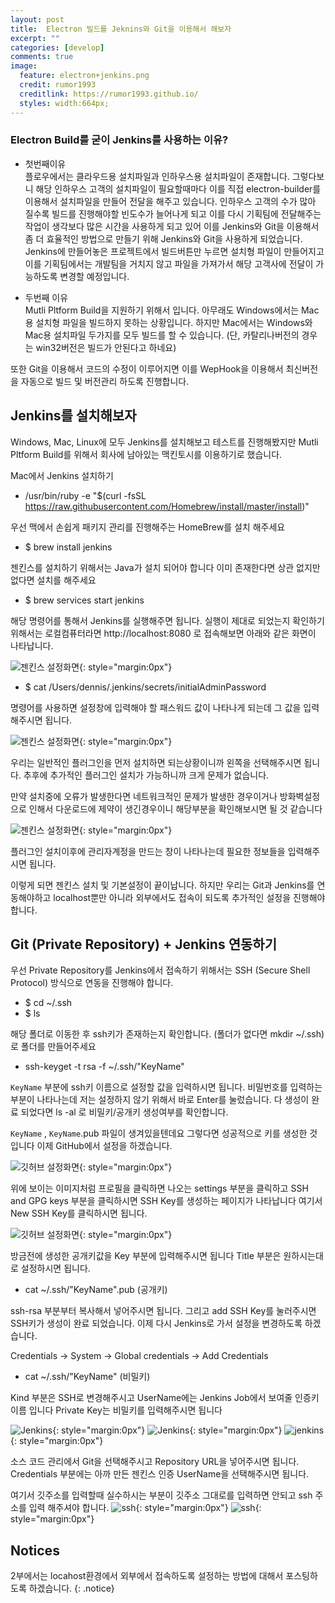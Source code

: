 ```yaml
---
layout: post
title:  Electron 빌드를 Jeknins와 Git을 이용해서 해보자
excerpt: ""
categories: [develop]
comments: true
image:
  feature: electron+jenkins.png
  credit: rumor1993
  creditlink: https://rumor1993.github.io/
  styles: width:664px; 
---
```


### Electron Build를 굳이 Jenkins를 사용하는 이유?
* 첫번째이유  
플로우에서는 클라우드용 설치파일과 인하우스용 설치파일이 존재합니다. 그렇다보니 해당 인하우스 고객의 설치파일이 필요할때마다 이를 직접 electron-builder를 이용해서 설치파일을 만들어 전달을 해주고 있습니다. 인하우스 고객의 수가 많아 질수록 빌드를 진행해야할 빈도수가 늘어나게 되고 이를 다시 기획팀에 전달해주는 작업이 생각보다 많은 시간을 사용하게 되고 있어 이를 Jenkins와 Git을 이용해서 좀 더 효율적인 방법으로 만들기 위해 Jenkins와 Git을 사용하게 되었습니다. Jenkins에 만들어놓은 프로젝트에서 빌드버튼만 누르면 설치형 파일이 만들어지고 이를 기획팀에서는 개발팀을 거치지 않고 파일을 가져가서 해당 고객사에 전달이 가능하도록 변경할 예정입니다. 

* 두번째 이유  
Mutli Pltform Build을 지원하기 위해서 입니다. 아무래도 Windows에서는 Mac용 설치형 파일을 빌드하지 못하는 상황입니다. 하지만 Mac에서는 Windows와 Mac용 설치파일 두가지를 모두 빌드를 할 수 있습니다. (단, 카탈리나버전의 경우는 win32버전은 빌드가 안된다고 하네요)   


또한 Git을 이용해서 코드의 수정이 이루어지면 이를 WepHook을 이용해서 최신버전을 자동으로 빌드 및 버전관리 하도록 진행합니다. 

## Jenkins를 설치해보자
Windows, Mac, Linux에 모두 Jenkins를 설치해보고 테스트를 진행해봤지만 Mutli Pltform Build를 위해서 회사에 남아있는 맥킨토시를 이용하기로 했습니다.

Mac에서 Jenkins 설치하기
* /usr/bin/ruby -e "$(curl -fsSL https://raw.githubusercontent.com/Homebrew/install/master/install)"

우선 맥에서 손쉽게 패키지 관리를 진행해주는 HomeBrew를 설치 해주세요   

* $ brew install jenkins 

 젠킨스를 설치하기 위해서는 Java가 설치 되어야  합니다 이미 존재한다면 상관 없지만 없다면 설치를 해주세요

 * $  brew services start jenkins 
 
 해당 명령어를 통해서 Jenkins를 실행해주면 됩니다. 실행이 제대로 되었는지 확인하기 위해서는 로컬컴퓨터라면  http://localhost:8080 로 접속해보면 아래와 같은 화면이 나타납니다.

 
![젠킨스 설정화면](http://theeye.pe.kr/wp-content/uploads/2016/10/jenkins-installation-with-homebrew01-600x529.png){: style="margin:0px"}

*  $ cat /Users/dennis/.jenkins/secrets/initialAdminPassword

명령어를 사용하면 설정창에 입력해야 할 패스워드 값이 나타나게 되는데 그 값을 입력해주시면 됩니다.


![젠킨스 설정화면](http://theeye.pe.kr/wp-content/uploads/2016/10/jenkins-installation-with-homebrew02-600x531.png){: style="margin:0px"}

우리는 일반적인 플러그인을 먼저 설치하면 되는상황이니까 왼쪽을 선택해주시면 됩니다. 추후에 추가적인 플러그인 설치가 가능하니까 크게 문제가 없습니다.

만약 설치중에 오류가 발생한다면 네트워크적인 문제가 발생한 경우이거나 방화벽설정으로 인해서 다운로드에 제약이 생긴경우이니 해당부분을 확인해보시면 될 것 같습니다

![젠킨스 설정화면](http://theeye.pe.kr/wp-content/uploads/2016/10/jenkins-installation-with-homebrew04-600x416.png){: style="margin:0px"}

플러그인 설치이후에 관리자계정을 만드는 창이 나타나는데 필요한 정보들을 입력해주시면 됩니다.

이렇게 되면 젠킨스 설치 및 기본설정이 끝이납니다. 하지만 우리는 Git과 Jenkins를 연동해야하고 localhost뿐만 아니라 외부에서도 접속이 되도록 추가적인 설정을 진행해야 합니다.

## Git (Private Repository) + Jenkins 연동하기
우선 Private Repository를 Jenkins에서 접속하기 위해서는 SSH (Secure Shell Protocol) 방식으로 연동을 진행해야 합니다.

* $ cd ~/.ssh
* $ ls

해당  폴더로 이동한 후 ssh키가 존재하는지 확인합니다. (폴더가 없다면 mkdir ~/.ssh)로 폴더를 만들어주세요

* ssh-keyget -t rsa -f ~/.ssh/"KeyName"

`KeyName` 부분에 ssh키 이름으로 설정할 값을 입력하시면 됩니다. 비밀번호를 입력하는 부분이 나타나는데 저는 설정하지 않기 위해서 바로 Enter를 눌렀습니다. 다 생성이 완료 되었다면 ls -al 로 비밀키/공개키 생성여부를 확인합니다.

`KeyName` , `KeyName`.pub 파일이 생겨있을텐데요 그렇다면 성공적으로 키를 생성한 것 입니다 이제 GitHub에서 설정을 하겠습니다.

![깃허브 설정화면](/img/gitgub_ssh.png){: style="margin:0px"}

위에 보이는 이미지처럼 프로필을 클릭하면 나오는 settings 부분을 클릭하고 SSH and GPG keys 부분을 클릭하시면 SSH Key를 생성하는 페이지가 나타납니다 여기서 New SSH Key를 클릭하시면 됩니다.

![깃허브 설정화면](/img/git_newSSH.png){: style="margin:0px"}

방금전에 생성한 공개키값을 Key 부분에 입력해주시면 됩니다 Title 부분은 원하시는대로 설정하시면 됩니다.  

* cat ~/.ssh/"KeyName".pub (공개키)

ssh-rsa 부분부터 복사해서 넣어주시면 됩니다. 그리고 add SSH Key를 눌러주시면 SSH키가 생성이 완료 되었습니다. 이제 다시 Jenkins로 가서 설정을 변경하도록 하겠습니다.

Credentials -> System -> Global credentials -> Add Credentials
* cat ~/.ssh/"KeyName" (비밀키)

Kind 부분은 SSH로 변경해주시고 UserName에는 Jenkins Job에서 보여줄 인증키 이름 입니다 Private Key는 비밀키를 입력해주시면 됩니다

![Jenkins](https://t1.daumcdn.net/cfile/tistory/99B2374E5D57601A32){: style="margin:0px"}
![Jenkins](/img/jenkins.png){: style="margin:0px"}
![jenkins](/img/jenkins2.png){: style="margin:0px"}

소스 코드 관리에서 Git을 선택해주시고 Repository URL을 넣어주시면 됩니다. Credentials 부분에는 아까 만든 젠킨스 인증 UserName을 선택해주시면 됩니다.


여기서 깃주소를 입력할때 실수하시는 부분이 깃주소 그대로를 입력하면 안되고 ssh 주소를 입력 해주셔야 합니다.
![ssh](/img/sshues.png){: style="margin:0px"}
![ssh](/img/sshues2.png){: style="margin:0px"}


## Notices
2부에서는 locahost환경에서 외부에서 접속하도록 설정하는 방법에 대해서 포스팅하도록  하겠습니다. 
{: .notice}